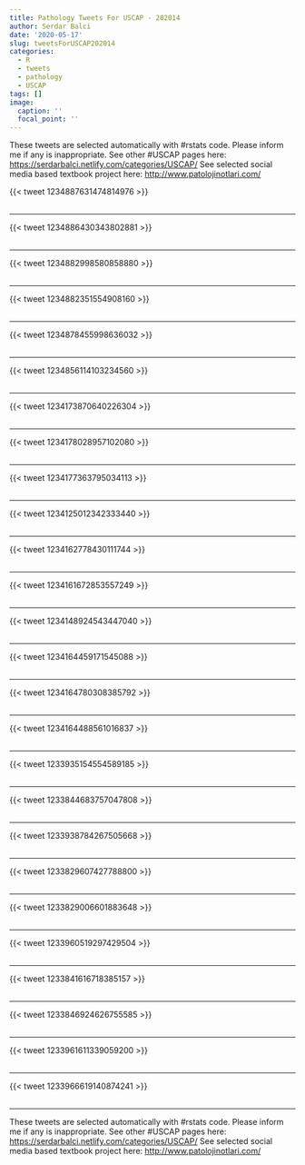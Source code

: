 ```yaml
---
title: Pathology Tweets For USCAP - 202014
author: Serdar Balci
date: '2020-05-17'
slug: tweetsForUSCAP202014
categories:
  - R
  - tweets
  - pathology
  - USCAP
tags: []
image:
  caption: ''
  focal_point: ''
---
```



These tweets are selected automatically with #rstats code. Please inform me if any is inappropriate.
See other #USCAP pages here: https://serdarbalci.netlify.com/categories/USCAP/ 
See selected social media based textbook project here: http://www.patolojinotlari.com/

{{< tweet 1234887631474814976 >}}
<br>
<br>
<hr>
{{< tweet 1234886430343802881 >}}
<br>
<br>
<hr>
{{< tweet 1234882998580858880 >}}
<br>
<br>
<hr>
{{< tweet 1234882351554908160 >}}
<br>
<br>
<hr>
{{< tweet 1234878455998636032 >}}
<br>
<br>
<hr>
{{< tweet 1234856114103234560 >}}
<br>
<br>
<hr>
{{< tweet 1234173870640226304 >}}
<br>
<br>
<hr>
{{< tweet 1234178028957102080 >}}
<br>
<br>
<hr>
{{< tweet 1234177363795034113 >}}
<br>
<br>
<hr>
{{< tweet 1234125012342333440 >}}
<br>
<br>
<hr>
{{< tweet 1234162778430111744 >}}
<br>
<br>
<hr>
{{< tweet 1234161672853557249 >}}
<br>
<br>
<hr>
{{< tweet 1234148924543447040 >}}
<br>
<br>
<hr>
{{< tweet 1234164459171545088 >}}
<br>
<br>
<hr>
{{< tweet 1234164780308385792 >}}
<br>
<br>
<hr>
{{< tweet 1234164488561016837 >}}
<br>
<br>
<hr>
{{< tweet 1233935154554589185 >}}
<br>
<br>
<hr>
{{< tweet 1233844683757047808 >}}
<br>
<br>
<hr>
{{< tweet 1233938784267505668 >}}
<br>
<br>
<hr>
{{< tweet 1233829607427788800 >}}
<br>
<br>
<hr>
{{< tweet 1233829006601883648 >}}
<br>
<br>
<hr>
{{< tweet 1233960519297429504 >}}
<br>
<br>
<hr>
{{< tweet 1233841616718385157 >}}
<br>
<br>
<hr>
{{< tweet 1233846924626755585 >}}
<br>
<br>
<hr>
{{< tweet 1233961611339059200 >}}
<br>
<br>
<hr>
{{< tweet 1233966619140874241 >}}
<br>
<br>
<hr>


These tweets are selected automatically with #rstats code. Please inform me if any is inappropriate.
See other #USCAP pages here: https://serdarbalci.netlify.com/categories/USCAP/ 
See selected social media based textbook project here: http://www.patolojinotlari.com/

